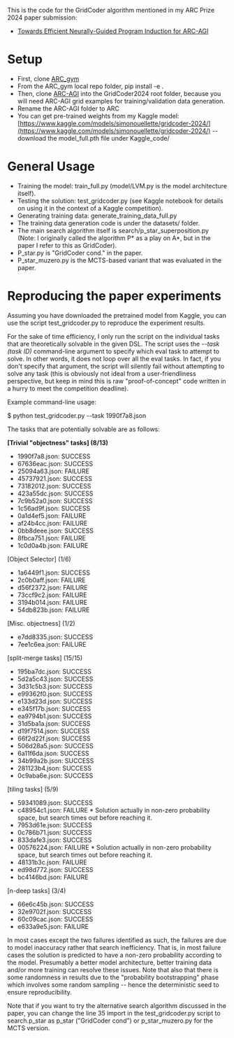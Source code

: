 This is the code for the GridCoder algorithm mentioned in my ARC Prize 2024 paper submission:
- [Towards Efficient Neurally-Guided Program Induction for ARC-AGI](https://arxiv.org/abs/2411.17708)

# Setup
- First, clone [ARC_gym](https://github.com/SimonOuellette35/ARC_gym/)
- From the ARC_gym local repo folder, pip install -e .
- Then, clone [ARC-AGI](https://github.com/fchollet/ARC-AGI) into the GridCoder2024 root folder, because you will need ARC-AGI grid examples for training/validation data generation.
- Rename the ARC-AGI folder to ARC
- You can get pre-trained weights from my Kaggle model: [https://www.kaggle.com/models/simonouellette/gridcoder-2024/](https://www.kaggle.com/models/simonouellette/gridcoder-2024/) -- download the model_full.pth file under Kaggle_code/

# General Usage
- Training the model: train_full.py (model/LVM.py is the model architecture itself).
- Testing the solution: test_gridcoder.py (see Kaggle notebook for details on using it in the context of a Kaggle competition).
- Generating training data: generate_training_data_full.py
- The training data generation code is under the datasets/ folder.
- The main search algorithm itself is search/p_star_superposition.py (Note: I originally called the algorithm P* as a play on A*, but in the paper I refer to this as GridCoder).
- P_star.py is "GridCoder cond." in the paper.
- P_star_muzero.py is the MCTS-based variant that was evaluated in the paper.

# Reproducing the paper experiments

Assuming you have downloaded the pretrained model from Kaggle, you can use the script test_gridcoder.py to reproduce the experiment results.

For the sake of time efficiency, I only run the script on the individual tasks that are theoretically solvable in the given DSL. The script uses the *--task (task ID)* command-line argument to specify which eval task to attempt to solve.
In other words, it does not loop over all the eval tasks. In fact, if you don't specify that argument, the script will silently fail without attempting to solve any task (this is obviously not ideal from a user-friendliness perspective, but keep in mind this is raw "proof-of-concept" code written in a hurry to meet the competition deadline).

Example command-line usage:

$ python test_gridcoder.py --task 1990f7a8.json

The tasks that are potentially solvable are as follows:

**[Trivial "objectness" tasks] (8/13)**
- 1990f7a8.json: SUCCESS
- 67636eac.json: SUCCESS
- 25094a63.json: FAILURE
- 45737921.json: SUCCESS
- 73182012.json: SUCCESS
- 423a55dc.json: SUCCESS
- 7c9b52a0.json: SUCCESS
- 1c56ad9f.json: SUCCESS
- 0a1d4ef5.json: FAILURE
- af24b4cc.json: FAILURE
- 0bb8deee.json: SUCCESS
- 8fbca751.json: FAILURE
- 1c0d0a4b.json: FAILURE

[Object Selector] (1/6)
- 1a6449f1.json: SUCCESS
- 2c0b0aff.json: FAILURE
- d56f2372.json: FAILURE
- 73ccf9c2.json: FAILURE
- 3194b014.json: FAILURE
- 54db823b.json: FAILURE

[Misc. objectness] (1/2)
- e7dd8335.json: SUCCESS
- 7ee1c6ea.json: FAILURE

[split-merge tasks] (15/15)
- 195ba7dc.json: SUCCESS
- 5d2a5c43.json: SUCCESS
- 3d31c5b3.json: SUCCESS
- e99362f0.json: SUCCESS
- e133d23d.json: SUCCESS
- e345f17b.json: SUCCESS
- ea9794b1.json: SUCCESS
- 31d5ba1a.json: SUCCESS
- d19f7514.json: SUCCESS
- 66f2d22f.json: SUCCESS
- 506d28a5.json: SUCCESS
- 6a11f6da.json: SUCCESS
- 34b99a2b.json: SUCCESS
- 281123b4.json: SUCCESS
- 0c9aba6e.json: SUCCESS

[tiling tasks] (5/9)
- 59341089.json: SUCCESS
- c48954c1.json: FAILURE		* Solution actually in non-zero probability space, but search times out before reaching it.
- 7953d61e.json: SUCCESS
- 0c786b71.json: SUCCESS
- 833dafe3.json: SUCCESS
- 00576224.json: FAILURE		* Solution actually in non-zero probability space, but search times out before reaching it.
- 48131b3c.json: FAILURE
- ed98d772.json: SUCCESS
- bc4146bd.json: FAILURE

[n-deep tasks] (3/4)
- 66e6c45b.json: SUCCESS
- 32e9702f.json: SUCCESS
- 60c09cac.json: SUCCESS
- e633a9e5.json: FAILURE

In most cases except the two failures identified as such, the failures are due to model inaccuracy rather that search inefficiency. That is, in most failure cases the solution is predicted to have a non-zero probability according to the model. Presumably a better model architecture, better training data and/or more training can resolve these issues. Note that also that there is some randomness in results due to the "probability bootstrapping" phase which involves some random sampling -- hence the deterministic seed to ensure reproducibility.

Note that if you want to try the alternative search algorithm discussed in the paper, you can change the line 35 import in the test_gridcoder.py script to search.p_star as p_star ("GridCoder cond") or p_star_muzero.py for the MCTS version.
